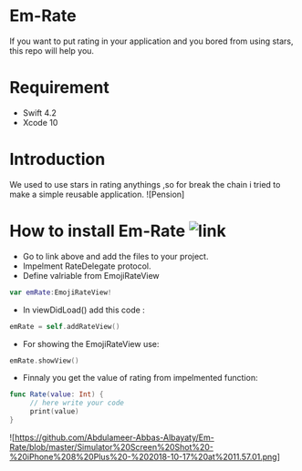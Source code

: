 # Em-Rate
If you want to put rating in your application and you bored from using stars, this repo will help you.
# Requirement
- Swift 4.2
- Xcode 10
# Introduction
We used to use stars in rating anythings ,so for break the chain i tried to make a simple reusable application.
![Pension]
# How to install Em-Rate ![link]("https://github.com/Abdulameer-Abbas-Albayaty/Em-Rate/tree/master/EmojiRating/EmojiRating")
- Go to link above and add the files to your project.
- Impelment RateDelegate protocol.
- Define valriable from EmojiRateView 
```swift
var emRate:EmojiRateView!
```
- In viewDidLoad() add this code : 
```swift
emRate = self.addRateView()
```
- For showing the EmojiRateView use:
```swift
emRate.showView()
```
- Finnaly you get the value of rating from impelmented function:
```swift
func Rate(value: Int) {
     // here write your code
     print(value)
}
```
![https://github.com/Abdulameer-Abbas-Albayaty/Em-Rate/blob/master/Simulator%20Screen%20Shot%20-%20iPhone%208%20Plus%20-%202018-10-17%20at%2011.57.01.png]
